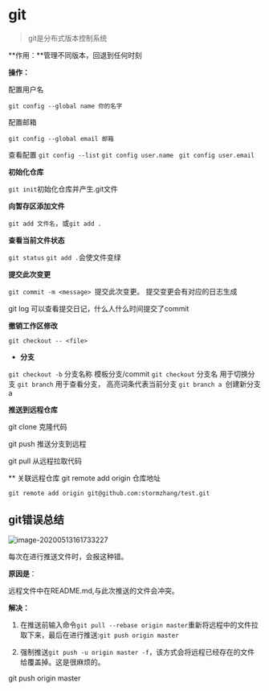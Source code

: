 # git

> git是分布式版本控制系统

**作用：**管理不同版本，回退到任何时刻



**操作：**

配置用户名

`git config --global name 你的名字`

配置邮箱

`git config --global email 邮箱 `

查看配置
     `git config --list`
     `git config user.name`
    ` git config user.email`



**初始化仓库**

`git init`初始化仓库并产生.git文件

**向暂存区添加文件**

`git add 文件名`，或`git add .`

**查看当前文件状态**

`git status`    `git add .`会使文件变绿

**提交此次变更**

`git commit -m <message> `提交此次变更。
提交变更会有对应的日志生成



git log 可以查看提交日记，什么人什么时间提交了commit



**撤销工作区修改**

`git checkout -- <file>`



* **分支**

`git checkout -b` 分支名称 模板分支/commit
`git checkout` 分支名 用于切换分支
`git branch` 用于查看分支， 高亮词条代表当前分支
`git branch a `创建新分支a



**推送到远程仓库**

git clone 克隆代码

git push 推送分支到远程

git pull   从远程拉取代码

** 关联远程仓库
git remote add origin  仓库地址
```shell
git remote add origin git@github.com:stormzhang/test.git
```
## git错误总结

![image-20200513161733227](D:\编辑器\Typora\markdown\git\image-20200513161733227.png)

每次在进行推送文件时，会报这种错。

**原因是**：

远程文件中在README.md,与此次推送的文件会冲突。

**解决：** 

1. 在推送前输入命令`git pull --rebase origin master`重新将远程中的文件拉取下来，最后在进行推送:`git push origin master`

2. 强制推送`git push -u origin master -f`，该方式会将远程已经存在的文件给覆盖掉。这是很麻烦的。



git push origin master